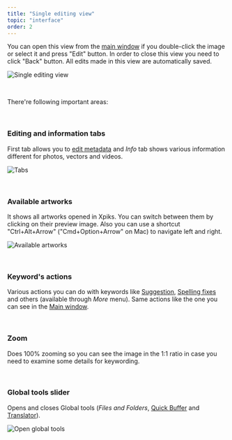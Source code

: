 ```yaml
---
title: "Single editing view"
topic: "interface"
order: 2
---
```


You can open this view from the <a href="{{site.url}}/tutorials/interface-mainview/">main window</a> if you double-click the image or select it and press "Edit" button. In order to close this view you need to click "Back" button. All edits made in this view are automatically saved. 

<p>
  <img alt="Single editing view" src="{{site.url}}/images/tutorials/interface/single-artwork-window.png" class="small-12 large-12" />
</p>

<br />

There're following important areas:

<br />

<h3>Editing and information tabs</h3>

First tab allows you to <a href="{{site.url}}/tutorials/basic-editing/">edit metadata</a> and _Info_ tab shows various information different for photos, vectors and videos.

<p>
  <img alt="Tabs" src="{{site.url}}/images/tutorials/interface/singleview-tabs.png" class="small-12 large-12" />
</p>

<br />

<h3>Available artworks</h3>

It shows all artworks opened in Xpiks. You can switch between them by clicking on their preview image. Also you can use a shortcut "Ctrl+Alt+Arrow" ("Cmd+Option+Arrow" on Mac) to navigate left and right.

<p>
  <img alt="Available artworks" src="{{site.url}}/images/tutorials/interface/singleview-artworks.png" class="small-12 large-12" />
</p>

<br />

<h3>Keyword's actions</h3>

Various actions you can do with keywords like <a href="{{site.url}}/tutorials/keywords-suggestion/">Suggestion</a>, <a href="{{site.url}}/tutorials/keywords-spelling/">Spelling fixes</a> and others (available through _More_ menu). Same actions like the one you can see in the <a href="{{site.url}}/tutorials/interface-mainview/">Main window</a>.

<br />

<h3>Zoom</h3>

Does 100% zooming so you can see the image in the 1:1 ratio in case you need to examine some details for keywording.

<br />

<h3> Global tools slider</h3>

Opens and closes Global tools (_Files and Folders_, <a href="{{site.url}}/tutorials/quickbuffer-overview/">Quick Buffer</a> and <a href="{{site.url}}/tutorials/translator-overview/">Translator</a>).

<p>
  <img alt="Open global tools" src="{{site.url}}/images/tutorials/interface/single-edit-slider.gif" class="small-12 large-12" />
</p>
